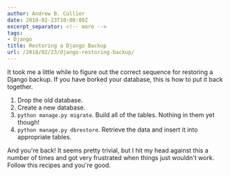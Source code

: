 ```yaml
---
author: Andrew B. Collier
date: 2018-02-23T10:00:00Z
excerpt_separator: <!-- more -->
tags:
- Django
title: Restoring a Django Backup
url: /2018/02/23/django-restoring-backup/
---
```


It took me a little while to figure out the correct sequence for restoring a Django backup. If you have borked your database, this is how to put it back together.

<!--more-->

1. Drop the old database.
2. Create a new database.
3. `python manage.py migrate`. Build all of the tables. Nothing in them yet though!
4. `python manage.py dbrestore`. Retrieve the data and insert it into appropriate tables.

And you're back! It seems pretty trivial, but I hit my head against this a number of times and got very frustrated when things just wouldn't work. Follow this recipes and you're good.